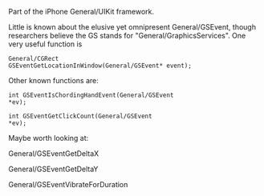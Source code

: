 Part of the iPhone General/UIKit framework.

Little is known about the elusive yet omnipresent General/GSEvent, though researchers believe the GS stands for "General/GraphicsServices". One very useful function is

<code>General/CGRect GSE<nowiki/>ventGetLocationInWindow(General/GSEvent* event);</code>

Other known functions are:

<code>int GSE<nowiki/>ventIsChordingHandEvent(General/GSEvent *ev);</code>

<code>int GSE<nowiki/>ventGetClickCount(General/GSEvent *ev);</code>

Maybe worth looking at:

General/GSEventGetDeltaX

General/GSEventGetDeltaY

General/GSEventVibrateForDuration